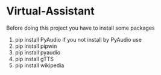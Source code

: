 # Virtual-Assistant
Before doing this project you have to install some packages
1. pip install PyAudio
if you not install by PyAudio use
2. pip install pipwin
3. pip install pyaudio
4. pip install gTTS
5. pip install wikipedia
